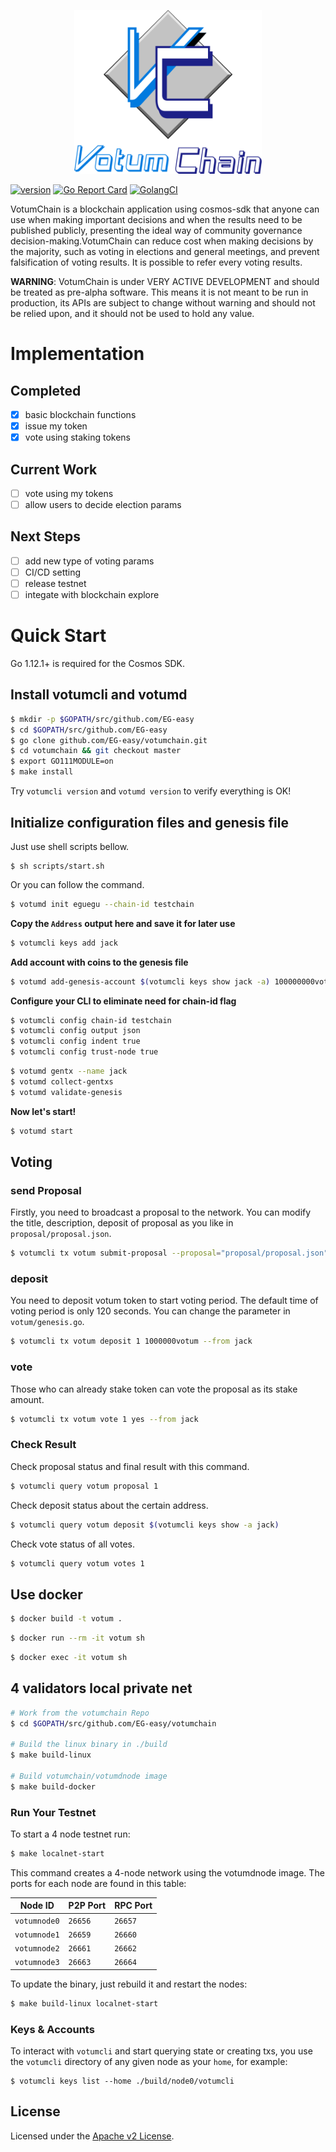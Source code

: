 <p align="center">
  <img src="./votum-logo.png" width="300">
</p>

[![version](https://img.shields.io/github/v/tag/EG-easy/votumchain)](https://github.com/EG-easy/votumchain/releases/latest)
[![Go Report Card](https://goreportcard.com/badge/github.com/EG-easy/votumchain)](https://goreportcard.com/report/github.com/EG-easy/votumchain)
[![GolangCI](https://golangci.com/badges/github.com/EG-easy/votumchain.svg)](https://golangci.com/r/github.com/EG-easy/votumchain)

VotumChain is a blockchain application using cosmos-sdk that anyone can use when making important decisions and when the results need to be published publicly, presenting the ideal way of community governance decision-making.VotumChain can reduce cost when making decisions by the majority, such as voting in elections and general meetings, and prevent falsification of voting results. It is possible to refer every voting results.

**WARNING**: VotumChain is under VERY ACTIVE DEVELOPMENT and should be treated as pre-alpha software. This means it is not meant to be run in production, its APIs are subject to change without warning and should not be relied upon, and it should not be used to hold any value.

# Implementation
## Completed
- [x] basic blockchain functions
- [x] issue my token
- [x] vote using staking tokens

## Current Work
- [ ] vote using my tokens
- [ ] allow users to decide election params 

## Next Steps
- [ ] add new type of voting params 
- [ ] CI/CD setting
- [ ] release testnet
- [ ] integate with blockchain explore

# Quick Start
Go 1.12.1+ is required for the Cosmos SDK.

## Install votumcli and votumd

```bash
$ mkdir -p $GOPATH/src/github.com/EG-easy
$ cd $GOPATH/src/github.com/EG-easy
$ go clone github.com/EG-easy/votumchain.git
$ cd votumchain && git checkout master
$ export GO111MODULE=on
$ make install
```

Try `votumcli version` and `votumd version` to verify everything is OK!

## **Initialize configuration files and genesis file**

Just use shell scripts bellow.
```
$ sh scripts/start.sh
```

Or you can follow the command.

```bash
$ votumd init eguegu --chain-id testchain
```

**Copy the `Address` output here and save it for later use**

```bash
$ votumcli keys add jack
```

**Add account with coins to the genesis file**

```bash
$ votumd add-genesis-account $(votumcli keys show jack -a) 100000000votum,100000000stake
``` 

**Configure your CLI to eliminate need for chain-id flag**

```bash
$ votumcli config chain-id testchain
$ votumcli config output json
$ votumcli config indent true
$ votumcli config trust-node true
```

```bash
$ votumd gentx --name jack
$ votumd collect-gentxs
$ votumd validate-genesis
```

**Now let's start!**
```bash
$ votumd start
```

## Voting

### send Proposal 
Firstly, you need to broadcast a proposal to the network.
You can modify the title, description, deposit of proposal as you like in `proposal/proposal.json`.

```bash
$ votumcli tx votum submit-proposal --proposal="proposal/proposal.json" --from jack
```

### deposit 
You need to deposit votum token to start voting period.
The default time of voting period is only 120 seconds.
You can change the parameter in `votum/genesis.go`.

```bash
$ votumcli tx votum deposit 1 1000000votum --from jack 
```

### vote 
Those who can already stake token can vote the proposal as its stake amount.

```bash
$ votumcli tx votum vote 1 yes --from jack
```

### Check Result
Check proposal status and final result with this command.

```bash
$ votumcli query votum proposal 1
```

Check deposit status about the certain address.
```bash
$ votumcli query votum deposit $(votumcli keys show -a jack)
```

Check vote status of all votes.
```bash
$ votumcli query votum votes 1
```

## Use docker

```bash
$ docker build -t votum .
```

```bash
$ docker run --rm -it votum sh
```

```bash
$ docker exec -it votum sh
```

## 4 validators local private net

```bash
# Work from the votumchain Repo
$ cd $GOPATH/src/github.com/EG-easy/votumchain

# Build the linux binary in ./build
$ make build-linux

# Build votumchain/votumdnode image
$ make build-docker
```

### Run Your Testnet

To start a 4 node testnet run:

```bash
$ make localnet-start
```

This command creates a 4-node network using the votumdnode image.
The ports for each node are found in this table:

| Node ID | P2P Port | RPC Port |
| --------|-------|------|
| `votumnode0` | `26656` | `26657` |
| `votumnode1` | `26659` | `26660` |
| `votumnode2` | `26661` | `26662` |
| `votumnode3` | `26663` | `26664` |

To update the binary, just rebuild it and restart the nodes:

```bash
$ make build-linux localnet-start
```

### Keys & Accounts

To interact with `votumcli` and start querying state or creating txs, you use the
`votumcli` directory of any given node as your `home`, for example:

```shell
$ votumcli keys list --home ./build/node0/votumcli
```

## License
Licensed under the [Apache v2 License](LICENSE).
